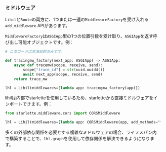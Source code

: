 ### ミドルウェア

`Lihil`と`Route`の両方に、1つまたは一連の`MiddlewareFactory`を受け入れる`add_middleware` APIがあります。

`MiddlewareFactory`は`ASGIApp`型の1つの位置引数を受け取り、`ASGIApp`を返す呼び出し可能オブジェクトです。例：

```python
# このコードは実演目的のみです。

def tracingmw_factory(next_app: ASGIApp) -> ASGIApp:
    async def tracemw(scope, receive, send):
        scope["trace_id"] = str(uuid.uuid4())
        await next_app(scope, receive, send)
    return trace_mw

lhl = Lihil(middlewares=[lambda app: tracingmw_factory(app)])
```

lihilは内部でstarletteを使用しているため、starletteから直接ミドルウェアをインポートできます。例：

```python
from starlette.middleware.cors import CORSMiddleware

lhl = Lihil(middlewares=[lambda app: CORSMiddleware(app, add_methods="*")])
```

多くの外部依存関係を必要とする複雑なミドルウェアの場合、ライフスパン内で構築することで、`lhl.graph`を使用して依存関係を解決できるようになります。